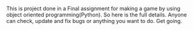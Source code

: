 This is project done in a Final assignment for making a game by using object oriented programming(Python). So here is the full details. Anyone can check, update and fix bugs or anything you want to do. Get going.
